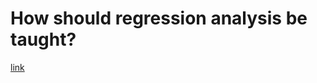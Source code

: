 # How should regression analysis be taught?

[link](https://twitter.com/ProfPaulPoast/status/1226136326438899712)
